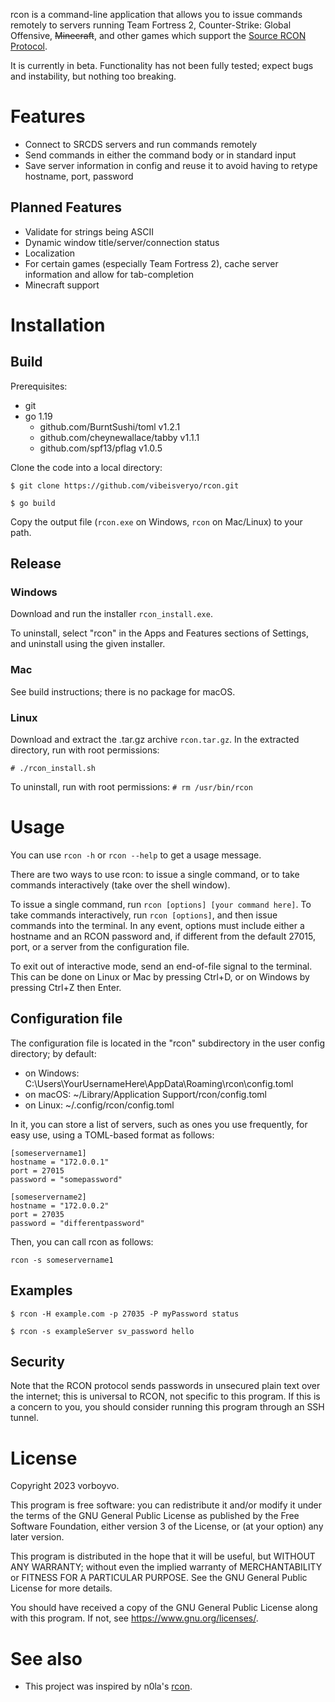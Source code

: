 rcon is a command-line application that allows you to issue commands remotely
to servers running Team Fortress 2, Counter-Strike: Global Offensive, ~~Minecraft~~,
and other games which support the [Source RCON Protocol](https://developer.valvesoftware.com/wiki/Source_RCON_Protocol).

It is currently in beta. Functionality has not been fully tested; expect bugs and instability, but nothing too breaking.

# Features

* Connect to SRCDS servers and run commands remotely
* Send commands in either the command body or in standard input
* Save server information in config and reuse it to avoid having to retype hostname, port, password

## Planned Features

* Validate for strings being ASCII
* Dynamic window title/server/connection status
* Localization
* For certain games (especially Team Fortress 2), cache server information and allow for tab-completion
* Minecraft support

# Installation

## Build

Prerequisites:
* git
* go 1.19
  * github.com/BurntSushi/toml v1.2.1
  * github.com/cheynewallace/tabby v1.1.1
  * github.com/spf13/pflag v1.0.5

Clone the code into a local directory:

```$ git clone https://github.com/vibeisveryo/rcon.git```

```$ go build```

Copy the output file (`rcon.exe` on Windows, `rcon` on Mac/Linux) to your path.

## Release

### Windows

Download and run the installer `rcon_install.exe`.

To uninstall, select "rcon" in the Apps and Features sections of Settings, and uninstall using the given installer.

### Mac

See build instructions; there is no package for macOS.

### Linux

Download and extract the .tar.gz archive `rcon.tar.gz`. In the extracted directory, run with root permissions:

```# ./rcon_install.sh```

To uninstall, run with root permissions:
```# rm /usr/bin/rcon```

# Usage

You can use `rcon -h` or `rcon --help` to get a usage message.

There are two ways to use rcon: to issue a single command, or to take commands interactively (take over the shell window).

To issue a single command, run `rcon [options] [your command here]`. To take commands interactively, run `rcon [options]`, and then issue commands into the terminal. In any event, options must include either a hostname and an RCON password and, if different from the default 27015, port, or a server from the configuration file.

To exit out of interactive mode, send an end-of-file signal to the terminal. This can be done on Linux or Mac by pressing Ctrl+D, or on Windows by pressing Ctrl+Z then Enter.

## Configuration file

The configuration file is located in the "rcon" subdirectory in the user config directory; by default:
* on Windows: C:\Users\YourUsernameHere\AppData\Roaming\rcon\config.toml
* on macOS: ~/Library/Application Support/rcon/config.toml
* on Linux: ~/.config/rcon/config.toml

In it, you can store a list of servers, such as ones you use frequently, for easy use, using a TOML-based format as follows:

```
[someservername1]
hostname = "172.0.0.1"
port = 27015
password = "somepassword"

[someservername2]
hostname = "172.0.0.2"
port = 27035
password = "differentpassword"
```

Then, you can call rcon as follows:

```rcon -s someservername1```

## Examples

```$ rcon -H example.com -p 27035 -P myPassword status```

```$ rcon -s exampleServer sv_password hello```

## Security

Note that the RCON protocol sends passwords in unsecured plain text over the internet; this is universal to RCON, not specific to this program. If this is a concern to you, you should consider running this program through an SSH tunnel.

# License

Copyright 2023 vorboyvo.

This program is free software: you can redistribute it and/or modify it under the terms of the GNU General Public
License as published by the Free Software Foundation, either version 3 of the License, or (at your option) any later
version.

This program is distributed in the hope that it will be useful, but WITHOUT ANY WARRANTY; without even the implied
warranty of MERCHANTABILITY or FITNESS FOR A PARTICULAR PURPOSE. See the GNU General Public License for more details.

You should have received a copy of the GNU General Public License along with this program. If not, see
https://www.gnu.org/licenses/.

# See also

* This project was inspired by n0la's [rcon](https://github.com/n0la/rcon).

